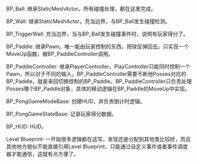 BP_Ball: 继承StaticMeshActor。所有碰撞处理，都在这里完成。

BP_Wall: 继承StaticMeshActor。充当边界，与BP_Ball发生碰撞检测。

BP_TriggerWall: 充当边界，当与BP_Ball发生碰撞事件时，说明有玩家得分了。

BP_Paddle: 继承Pawn。唯一能由玩家控制的东西，把球反弹回去。只实现一个MoveUp函数，被BP_PaddleController调用。

BP_PaddleController: 继承PlayerController，PlayController只能同时控制一个Pawn，所以对于不同的输入，BP_PaddleController需要不断地Posses对应的BP_Paddle，就是来回切换控制的BP_Paddle。BP_PaddleController只负责处理Posses哪个BP_Paddle对象，具体的移动逻辑在BP_Paddle的MoveUp中实现。

BP_PongGameModeBase: 创建HUD，并负责倒计时逻辑。

BP_PongGameStateBase: 记录玩家得分数据。

BP_HUD: HUD。

Level Blueprint: 一开始很多逻辑都在这写，发现还是分配到其他类比较好，而且其他地方貌似不能直接引用Level Blueprint，只能通过自定义事件或者事件调度器才能通信，这就有点方便了。